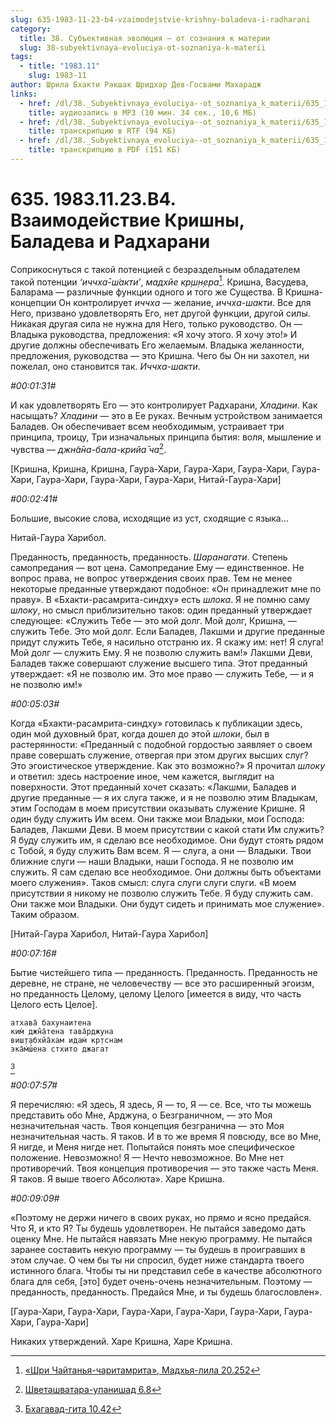 ```yaml
---
slug: 635-1983-11-23-b4-vzaimodejstvie-krishny-baladeva-i-radharani
category:
  title: 38. Субъективная эволюция — от сознания к материи
  slug: 38-subyektivnaya-evoluciya-ot-soznaniya-k-materii
tags:
  - title: "1983.11"
    slug: 1983-11
author: Шрила Бхакти Ракшак Шридхар Дев-Госвами Махарадж
links:
  - href: /dl/38._Subyektivnaya_evoluciya--ot_soznaniya_k_materii/635_1983.11.23.B4_SridharMj_Vzaimodejstvie_Krishny_Baladeva_i_Radharani.mp3
    title: аудиозапись в MP3 (10 мин. 34 сек., 10,6 МБ)
  - href: /dl/38._Subyektivnaya_evoluciya--ot_soznaniya_k_materii/635_1983.11.23.B4_SridharMj_Vzaimodejstvie_Krishny_Baladeva_i_Radharani.rtf
    title: транскрипцию в RTF (94 КБ)
  - href: /dl/38._Subyektivnaya_evoluciya--ot_soznaniya_k_materii/635_1983.11.23.B4_SridharMj_Vzaimodejstvie_Krishny_Baladeva_i_Radharani.pdf
    title: транскрипцию в PDF (151 КБ)
---
```


# 635. 1983.11.23.B4. Взаимодействие Кришны, Баладева и Радхарани

Соприкоснуться с такой потенцией с безраздельным обладателем такой потенции *‘иччха̄-ш́акти’*, *мадхйе кр̣ш̣н̣ера*[^_ftn1]. Кришна, Васудева, Баларама — различные функции одного и того же Существа. В Кришна-концепции Он контролирует *иччха* — желание, *иччха-шакти*. Все для Него, призвано удовлетворять Его, нет другой функции, другой силы. Никакая другая сила не нужна для Него, только руководство. Он — Владыка руководства, предложения: «Я хочу этого. Я хочу это!» И другие должны обеспечивать Его желаемым. Владыка желанности, предложения, руководства — это Кришна. Чего бы Он ни захотел, ни пожелал, оно становится так. *Иччха-шакти*.

*#00:01:31#*

И как удовлетворять Его — это контролирует Радхарани, *Хладини*. Как насыщать? *Хладини* — это в Ее руках. Вечным устройством занимается Баладев. Он обеспечивает всем необходимым, устраивает три принципа, троицу, Три изначальных принципа бытия: воля, мышление и чувства — *джн̃а̄на-бала-крийа̄ ча*[^_ftn2].

[Кришна, Кришна, Кришна, Гаура-Хари, Гаура-Хари, Гаура-Хари, Гаура-Хари, Гаура-Хари, Гаура-Хари, Гаура-Хари, Нитай-Гаура-Хари]

*#00:02:41#*

Большие, высокие слова, исходящие из уст, сходящие с языка…

Нитай-Гаура Харибол.

Преданность, преданность, преданность. *Шаранагати*. Степень самопредания — вот цена. Самопредание Ему — единственное. Не вопрос права, не вопрос утверждения своих прав. Тем не менее некоторые преданные утверждают подобное: «Он принадлежит мне по праву». В «Бхакти-расамрита-синдху» есть *шлока*. Я не помню саму *шлоку*, но смысл приблизительно таков: один преданный утверждает следующее: «Служить Тебе — это мой долг. Мой долг, Кришна, — служить Тебе. Это мой долг. Если Баладев, Лакшми и другие преданные придут служить Тебе, я насильно отстраню их. Я скажу им: нет! Я слуга! Мой долг — служить Ему. Я не позволю служить вам!» Лакшми Деви, Баладев также совершают служение высшего типа. Этот преданный утверждает: «Я не позволю им. Это мое право — служить Тебе, — и я не позволю им!»

*#00:05:03#*

Когда «Бхакти-расамрита-синдху» готовилась к публикации здесь, один мой духовный брат, когда дошел до этой *шлоки*, был в растерянности: «Преданный с подобной гордостью заявляет о своем праве совершать служение, отвергая при этом других высших слуг? Это эгоистическое утверждение. Как это возможно?» Я прочитал *шлоку* и ответил: здесь настроение иное, чем кажется, выглядит на поверхности. Этот преданный хочет сказать: «Лакшми, Баладев и другие преданные — я их слуга также, и я не позволю этим Владыкам, этим Господам в моем присутствии оказывать служение Кришне. Я один буду служить Им всем. Они также мои Владыки, мои Господа: Баладев, Лакшми Деви. В моем присутствии с какой стати Им служить? Я буду служить им, я сделаю все необходимое. Они будут стоять рядом с Тобой, я буду служить Вам всем. Я — слуга, а они — Владыки. Твои ближние слуги — наши Владыки, наши Господа. Я не позволю им служить. Я сам сделаю все необходимое. Они должны быть объектами моего служения». Таков смысл: слуга слуги слуги слуги. «В моем присутствии я никому не позволю служить Тебе. Я буду служить сам. Они также мои Владыки. Они будут сидеть и принимать мое служение». Таким образом.

[Нитай-Гаура Харибол, Нитай-Гаура Харибол]

*#00:07:16#*

Бытие чистейшего типа — преданность. Преданность. Преданность не деревне, не стране, не человечеству — все это расширенный эгоизм, но преданность Целому, целому Целого [имеется в виду, что часть Целого есть Целое].

    атхава̄ бахунаитена
    ким̇ джн̃а̄тена тава̄рджуна
    виш̣т̣абхйа̄хам идам̇ кр̣тснам
    эка̄м̇ш́ена стхито джагат
[^_ftn3]

*#00:07:57#*

Я перечисляю: «Я здесь, Я здесь, Я — то, Я — се. Все, что ты можешь представить обо Мне, Арджуна, о Безграничном, — это Моя незначительная часть. Твоя концепция безгранична — это Моя незначительная часть. Я таков. И в то же время Я повсюду, все во Мне, Я нигде, и Меня нигде нет. Попытайся понять мое специфическое положение. Невозможно! Я — Нечто невозможное. Во Мне нет противоречий. Твоя концепция противоречия — это также часть Меня. Я таков. Я выше твоего Абсолюта». Харе Кришна.

*#00:09:09#*

«Поэтому не держи ничего в своих руках, но прямо и ясно предайся. Что Я, и кто Я? Ты будешь удовлетворен. Не пытайся заведомо дать оценку Мне. Не пытайся навязать Мне некую программу. Не пытайся заранее составить некую программу — ты будешь в проигравших в этом случае. О чем бы ты ни спросил, будет ниже стандарта твоего истинного блага. Чтобы ты ни представил себе в качестве абсолютного блага для себя, [это] будет очень-очень незначительным. Поэтому — преданность, преданность. Предайся Мне, и ты будешь благословлен».

[Гаура-Хари, Гаура-Хари, Гаура-Хари, Гаура-Хари, Гаура-Хари, Гаура-Хари, Гаура-Хари]

Никаких утверждений. Харе Кришна, Харе Кришна.



[^_ftn1]: [«Шри Чайтанья-чаритамрита», Мадхья-лила 20.252](../notes/shri-chajtanya-charitamrita-madhya-lila/shri-chajtanya-charitamrita-madhya-lila-20-252.md)

[^_ftn2]: [Шветашватара-упанишад 6.8](../notes/shvetashvatara-upanishad/shvetashvatara-upanishad-6-8.md)

[^_ftn3]: [Бхагавад-гита 10.42](../notes/bhagavad-gita/bhagavad-gita-10-42.md)
